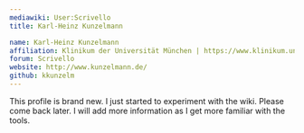 ```yaml
---
mediawiki: User:Scrivello
title: Karl-Heinz Kunzelmann

name: Karl-Heinz Kunzelmann
affiliation: Klinikum der Universität München | https://www.klinikum.uni-muenchen.de/de/
forum: Scrivello
website: http://www.kunzelmann.de/
github: kkunzelm
---
```


This profile is brand new. I just started to experiment with the wiki. Please come back later. I will add more information as I get more familiar with the tools.
